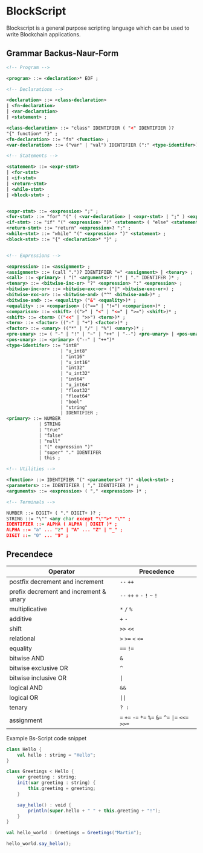 # BlockScript

Blockscript is a general purpose scripting language which can be used to write Blockchain applications.

## Grammar Backus-Naur-Form

```xml
<!-- Program -->

<program> ::= <declaration>* EOF ;

<!-- Declarations -->

<declaration> ::= <class-declaration>
| <fn-declaration>
| <var-declaration>
| <statement> ;

<class-declaration> ::= "class" IDENTIFIER ( "<" IDENTIFIER )?
"{" function* "}" ;
<fn-declaration> ::= "fn" <function> ;
<var-declaration> ::= ("var" | "val") IDENTIFIER (":" <type-identifer>)* ("=" <expression>)* ";" ;

<!-- Statements --> 

<statement> ::= <expr-stmt>
| <for-stmt>
| <if-stmt>
| <return-stmt>
| <while-stmt>
| <block-stmt> ;


<expr-stmt> ::= <expression> ";" ;
<for-stmt> ::= "for" "(" ( <var-declaration> | <expr-stmt> | ";" ) <expression>? ";" <expression>? ")" <statement> ;
<if-stmt> ::= "if" "(" <expression> ")" <statement> ( "else" <statement> )? ;
<return-stmt> ::= "return" <expression>? ";" ;
<while-stmt> ::= "while" "(" <expression> ")" <statement> ;
<block-stmt> ::= "{" <declaration>* "}" ;


<!-- Expressions -->

<expression> ::= <assignment> ;
<assignment> ::= (call ".")? IDENTIFIER "=" <assignment> | <tenary> ;
<call> ::= <primary> ( "(" <arguments>? ")" | "." IDENTIFER )* ;
<tenary> ::= <bitwise-inc-or> "?" <expression> ":" <expression> ;
<bitwise-inc-or> ::= <bitwise-exc-or> ("|" <bitwise-exc-or>) ;
<bitwise-exc-or> ::= <bitwise-and> ("^" <bitwise-and>)* ;
<bitwise-and> ::= <equality> ("&" <equality>)* ;
<equality> ::= <comparison> (("==" | "!=") <comparison>)* ;
<comparison> ::= <shift> ((">" | "<" | "<=" | ">=") <shift>)* ;
<shift> ::= <term> (("<<" | ">>") <term>)* ;
<term> ::= <factor> (("-" | "+") <factor>)* ;
<factor> ::= <unary> (("*" | "/" | "%") <unary>)* ;
<pre-unary> ::= ( "-" | "!" | "~" | "++" | "--") <pre-unary> | <pos-unary> ;
<pos-unary> ::= <primary> ("--" | "++")*
<type-identifer> ::= "int8" 
                    | "u_int8"
                    | "int16" 
                    | "u_int16" 
                    | "int32" 
                    | "u_int32" 
                    | "int64" 
                    | "u_int64" 
                    | "float32" 
                    | "float64" 
                    | "bool" 
                    | "string" 
                    | IDENTIFIER ;
<primary> ::= NUMBER 
            | STRING 
            | "true" 
            | "false" 
            | "null" 
            | "(" expression ")" 
            | "super" "." IDENTIFER 
            | this ;

<!-- Utilities -->

<function> ::= IDENTIFIER "(" <parameters>? ")" <block-stmt> ;
<parameters> ::= IDENTIFIER ( "," IDENTIFIER )* ;
<arguments> ::= <expression> ( "," <expression> )* ;

<!-- Terminals -->

NUMBER ::= DIGIT+ ( "." DIGIT+ )? ;
STRING ::= "\"" <any char except "\"">* "\"" ;
IDENTIFIER ::= ALPHA ( ALPHA | DIGIT )* ;
ALPHA ::= "a" ... "z" | "A" ... "Z" | "_" ;
DIGIT ::= "0" ... "9" ;
```

## Precendece 
| Operator                               | Precedence                                          |
| -------------------------------------- | --------------------------------------------------- |
| postfix decrement and increment        | `--` `++`                                           |
| prefix decrement and increment & unary | `--` `++` `+` `-` `!` `~` `!`                       |
| multiplicative                         | `*` `/` `%`                                         |
| additive                               | `+` `-`                                             |
| shift                                  | `>>` `<<`                                           |
| relational                             | `>` `>=` `<` `<=`                                   |
| equality                               | `==` `!=`                                           |
| bitwise AND                            | `&`                                                 |
| bitwise exclusive OR                   | `^`                                                 |
| bitwise inclusive OR                   | `\|`                                                |
| logical AND                            | `&&`                                                |
| logical OR                             | `\|\|`                                              |
| tenary                                 | `? :`                                               |
| assignment                             | `=` `+=` `-=` `*=` `%=` `&=` `^=` `\|=` `<<=` `>>=` |


Example Bs-Script code snippet

```scala
class Hello {
    val hello : string = "Hello"; 
}

class Greetings < Hello {
    var greeting : string;
    init(var greeting : string) {
        this.greeting = greeting;
    }

    say_hello() : void {
        println(super.hello + " " + this.greeting + "!");
    }
}

val hello_world : Greetings = Greetings("Martin");

hello_world.say_hello();

```
